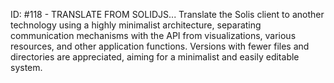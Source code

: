 ID: #118 - TRANSLATE FROM SOLIDJS...
Translate the Solis client to another technology using a highly minimalist architecture, separating communication mechanisms with the API from visualizations, various resources, and other application functions. Versions with fewer files and directories are appreciated, aiming for a minimalist and easily editable system.
